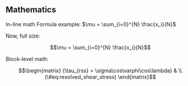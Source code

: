 ## Mathematics

In-line math Formula example: $\mu = \sum_{i=0}^{N} \frac{x_i}{N}$

Now, full size:

$$\mu = \sum_{i=0}^{N} \frac{x_i}{N}$$

Block-level math:

$$\begin{matrix}
{\tau_{rss} = \sigma\cos\varphi\cos\lambda} & \\
(\#eq:resolved_shear_stress)
\end{matrix}$$